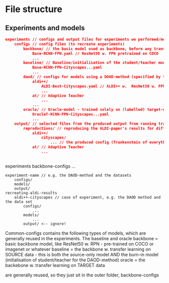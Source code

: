# File structure 

## Experiments and models 
```json
experiments // configs and output files for experiments we performed/models we built
    configs // config files (to recreate experiments)
        backbone/ // the basic model used as backbone, before any transfer learning/domain adaptation
            Base-RCNN-FPN.yaml // ResNet50 w. FPN pretrained on COCO
            ...
        baseline/ // Baseline/initialisation of the student/teacher models, i.e. burn-in checkpoints for the respective dataset (denoted in filename) - also serves as the config for the source-only model, essentially the backbone w. transfer learning on the source domain.
            Base-RCNN-FPN-Cityscapes...yaml
            ...
        daod/ // configs for models using a DOAD-method (specified by the subfolder name) - all set up w. the ALDI implementation framework. The filename specifies the burn-in model (baseline).
            aldi++/ 
                ALDI-Best-Cityscapes.yaml // ALDI++ w.  ResNet50 w. FPN w- COCO-pretraining as backbone
                ...
            at/ // Adaptive Teacher
                ...
            ...
        oracle/ // Oracle-model - trained solely on (labelled) target-data, it's the backbone (specified in file name) w. transfer learning on the target domain
            OracleT-RCNN-FPN-Cityscapes...yaml
            ...
    output/ // selected files from the produced output from running train_net on the respective experiment (denoted by folder name)
        reproductions/ // reproducing the ALDI-paper's results for different DAOD-methods (folder name) w. the ALDI implementation framework on the respective dataset (subfolder name)
            aldi++/
                cityscapes/
                    ... // the produced config (frankenstein of everything), log, and the best models
            at/ // Adaptive Teacher
                ...
        
```


experiments
    backbone-configs
        ...

    experiment-name // e.g. the DAOD-method and the datasets
        configs/
        models/
        output/
    recreating-aldi-results
        aldi++-cityscapes // case of experiment, e.g. the DAOD method and the data set
            configs/
                ...
            models/ 
                ...
            output/ <-- ignore!


Common-configs contains the following types of models, which are generally reused in the experiments. The baseline and oracle 
backbone =  basic backbone model, like ResNet50 w. RPN - pre-trained on COCO or 
            imagenet or whatever
baseline =  the backbone w. transfer learning on SOURCE data - this is both the source-only 
            model AND the burn-in model (initialisation of student/teacher for the DAOD-method)
oracle =    the backebone w. transfer learning on TARGET data


are generally reused, so they just sit in the outer folder, backbone-configs

